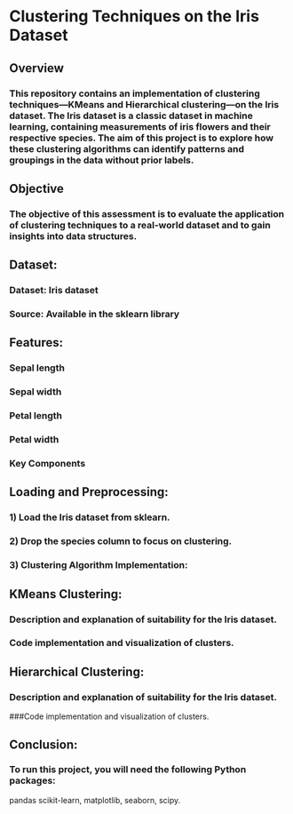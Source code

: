 # Clustering Techniques on the Iris Dataset
## Overview
### This repository contains an implementation of clustering techniques—KMeans and Hierarchical clustering—on the Iris dataset. The Iris dataset is a classic dataset in machine learning, containing measurements of iris flowers and their respective species. The aim of this project is to explore how these clustering algorithms can identify patterns and groupings in the data without prior labels.

## Objective
### The objective of this assessment is to evaluate the application of clustering techniques to a real-world dataset and to gain insights into data structures.

## Dataset:
### Dataset: Iris dataset
### Source: Available in the sklearn library

## Features:
### Sepal length
### Sepal width
### Petal length
### Petal width
### Key Components

## Loading and Preprocessing:

### 1) Load the Iris dataset from sklearn.
### 2) Drop the species column to focus on clustering.
### 3) Clustering Algorithm Implementation:

## KMeans Clustering:
### Description and explanation of suitability for the Iris dataset.
### Code implementation and visualization of clusters.

## Hierarchical Clustering:
### Description and explanation of suitability for the Iris dataset.
###Code implementation and visualization of clusters.

## Conclusion:
### To run this project, you will need the following Python packages:
pandas
scikit-learn,
matplotlib,
seaborn,
scipy.
